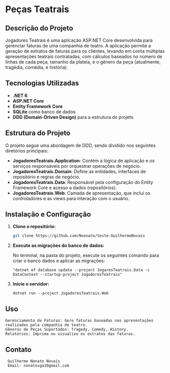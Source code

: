 # Peças Teatrais

## Descrição do Projeto

Jogadores Teatrais é uma aplicação ASP.NET Core desenvolvida para gerenciar faturas de uma companhia de teatro. A aplicação permite a geração de extratos de faturas para os clientes, levando em conta múltiplas apresentações teatrais contratadas, com cálculos baseados no número de linhas de cada peça, tamanho da plateia, e o gênero da peça (atualmente, tragédia, comédia, e história).

## Tecnologias Utilizadas

- **.NET 6**
- **ASP.NET Core**
- **Entity Framework Core**
- **SQLite** como banco de dados
- **DDD (Domain-Driven Design)** para a estrutura do projeto

## Estrutura do Projeto

O projeto segue uma abordagem de DDD, sendo dividido nos seguintes diretórios principais:

- **JogadoresTeatrais.Application**: Contém a lógica de aplicação e os serviços responsáveis por orquestrar operações de negócio.
- **JogadoresTeatrais.Domain**: Define as entidades, interfaces de repositório e regras de negócio.
- **JogadoresTeatrais.Data**: Responsável pela configuração do Entity Framework Core e acesso a dados (repositórios).
- **JogadoresTeatrais.Web**: Camada de apresentação, que inclui os controladores e as views para interação com o usuário.

## Instalação e Configuração

1. **Clone o repositório:**

   ```bash
   git clone https://github.com/Noonato/teste-GuilhermeNovais

 2. **Execute as migrações do banco de dados:**  

    No terminal, na pasta do projeto, execute os seguintes comando para criar o banco dados e aplicar as migrações:
    
        "dotnet ef database update --project JogaresTeatrais.Data -c DataContext --startup-project JogadoresTeatrais"

 3. **Inicie o servidor:**  

        dotnet run --project JogadoresTeatrais.Web


  ## Uso
  
    Gerenciamento de Faturas: Gere faturas baseadas nas apresentações realizadas pela companhia de teatro.
    Gêneros de Peças Suportados: Tragedy, Comedy, History.
    Relatórios: Imprima ou visualize os extratos das faturas.

  ## Contato
     Guilherme Nonato Novais
     Email: nonatovga10gmail.com
